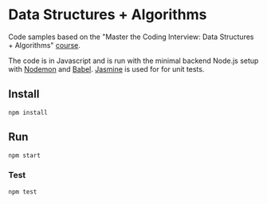 # Data Structures + Algorithms 

Code samples based on the "Master the Coding Interview: Data Structures + Algorithms" [course](https://www.udemy.com/course/master-the-coding-interview-data-structures-algorithms). 

The code is in Javascript and is run with the minimal backend Node.js setup with [Nodemon](https://www.npmjs.com/package/nodemon) and [Babel](https://babeljs.io/). [Jasmine](https://jasmine.github.io/) is used for for unit tests.

## Install

```
npm install
```

## Run

```
npm start
```

### Test

```
npm test
```
